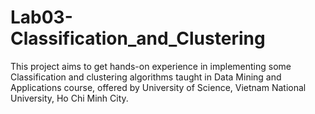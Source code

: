 # Lab03-Classification_and_Clustering
This project aims to get hands-on experience in implementing some Classification and clustering algorithms taught in Data Mining and Applications course, offered by University of Science, Vietnam National University, Ho Chi Minh City.
